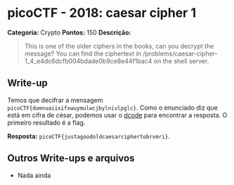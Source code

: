 # picoCTF - 2018: caesar cipher 1

**Categoria:** Crypto
**Pontos:** 150
**Descrição:**

> This is one of the older ciphers in the books, can you decrypt the message? You can find the ciphertext in /problems/caesar-cipher-1_4_e4dc6dcfb004bdade0b9ce8e44f1bac4 on the shell server.

## Write-up

Temos que decifrar a mensagem `picoCTF{domnuaiixifxwuymulwcjbylnivlpglc}`. Como o enunciado diz que está em cifra de césar, podemos usar o [dcode](https://www.dcode.fr/caesar-cipher) para encontrar a resposta. O primeiro resultado é a flag.

**Resposta:** `picoCTF{justagoodoldcaesarciphertobrvmri}`.
## Outros Write-ups e arquivos

* Nada ainda
